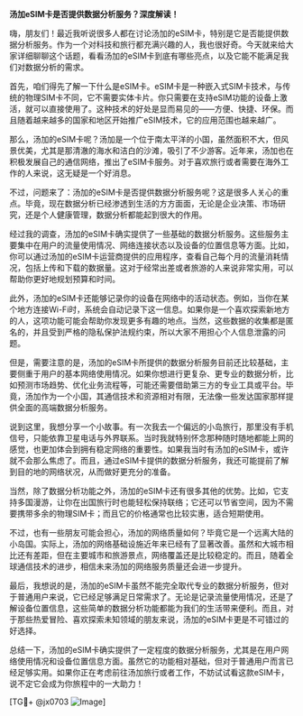 **汤加eSIM卡是否提供数据分析服务？深度解读！**

嗨，朋友们！最近我听说很多人都在讨论汤加的eSIM卡，特别是它是否能提供数据分析服务。作为一个对科技和旅行都充满兴趣的人，我也很好奇。今天就来给大家详细聊聊这个话题，看看汤加的eSIM卡到底有哪些亮点，以及它能不能满足我们对数据分析的需求。

首先，咱们得先了解一下什么是eSIM卡。eSIM卡是一种嵌入式SIM卡技术，与传统的物理SIM卡不同，它不需要实体卡片。你只需要在支持eSIM功能的设备上激活，就可以直接使用了。这种技术的好处是显而易见的——方便、快捷、环保。而且随着越来越多的国家和地区开始推广eSIM技术，它的应用范围也越来越广。

那么，汤加的eSIM卡呢？汤加是一个位于南太平洋的小国，虽然面积不大，但风景优美，尤其是那清澈的海水和洁白的沙滩，吸引了不少游客。近年来，汤加也在积极发展自己的通信网络，推出了eSIM卡服务。对于喜欢旅行或者需要在海外工作的人来说，这无疑是一个好消息。

不过，问题来了：汤加的eSIM卡是否提供数据分析服务呢？这是很多人关心的重点。毕竟，现在数据分析已经渗透到生活的方方面面，无论是企业决策、市场研究，还是个人健康管理，数据分析都能起到很大的作用。

经过我的调查，汤加的eSIM卡确实提供了一些基础的数据分析服务。这些服务主要集中在用户的流量使用情况、网络连接状态以及设备的位置信息等方面。比如，你可以通过汤加的eSIM卡运营商提供的应用程序，查看自己每个月的流量消耗情况，包括上传和下载的数据量。这对于经常出差或者旅游的人来说非常实用，可以帮助你更好地规划预算和时间。

此外，汤加的eSIM卡还能够记录你的设备在网络中的活动状态。例如，当你在某个地方连接Wi-Fi时，系统会自动记录下这一信息。如果你是一个喜欢探索新地方的人，这项功能可能会帮助你发现更多有趣的地点。当然，这些数据的收集都是匿名的，并且受到严格的隐私保护法规约束，所以大家不用担心个人信息泄露的问题。

但是，需要注意的是，汤加的eSIM卡所提供的数据分析服务目前还比较基础，主要侧重于用户的基本网络使用情况。如果你想进行更复杂、更专业的数据分析，比如预测市场趋势、优化业务流程等，可能还需要借助第三方的专业工具或平台。毕竟，汤加作为一个小国，其通信技术和资源相对有限，无法像一些发达国家那样提供全面的高端数据分析服务。

说到这里，我想分享一个小故事。有一次我去一个偏远的小岛旅行，那里没有手机信号，只能依靠卫星电话与外界联系。当时我就特别怀念那种随时随地都能上网的感觉，也更加体会到拥有稳定网络的重要性。如果我当时有汤加的eSIM卡，或许就不会那么焦虑了。而且，通过eSIM卡提供的数据分析服务，我还可能提前了解到目的地的网络状况，从而做好更充分的准备。

当然，除了数据分析功能之外，汤加的eSIM卡还有很多其他的优势。比如，它支持多国漫游，让你在出国旅行时也能轻松保持联络；它还可以节省空间，因为不需要携带多余的物理SIM卡；而且它的价格通常也比较实惠，适合短期使用。

不过，也有一些朋友可能会担心，汤加的网络质量如何？毕竟它是一个远离大陆的小岛国。实际上，汤加的网络基础设施近年来已经有了显著改善。虽然和大城市相比还有差距，但在主要城市和旅游景点，网络覆盖还是比较稳定的。而且，随着全球通信技术的进步，相信未来汤加的网络服务质量还会进一步提升。

最后，我想说的是，汤加的eSIM卡虽然不能完全取代专业的数据分析服务，但对于普通用户来说，它已经足够满足日常需求了。无论是记录流量使用情况，还是了解设备位置信息，这些简单的数据分析功能都能为我们的生活带来便利。而且，对于那些热爱冒险、喜欢探索未知领域的朋友来说，汤加的eSIM卡更是不可错过的好选择。

总结一下，汤加的eSIM卡确实提供了一定程度的数据分析服务，尤其是在用户网络使用情况和设备位置信息方面。虽然它的功能相对基础，但对于普通用户而言已经足够实用。如果你正在考虑前往汤加旅行或者工作，不妨试试看这款eSIM卡，说不定它会成为你旅程中的一大助力！

[TG💪+ @jx0703 ![Image](https://github.com/user-attachments/assets/dbca1d08-cadb-493c-b0ec-ad6f7a83f270)]